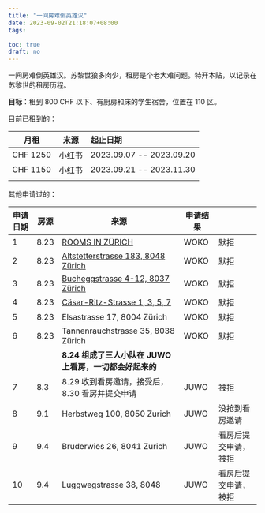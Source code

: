 ```yaml
---
title: "一间房难倒英雄汉"
date: 2023-09-02T21:18:07+08:00
tags:

toc: true
draft: no
---
```

一间房难倒英雄汉。苏黎世狼多肉少，租房是个老大难问题。特开本贴，以记录在苏黎世的租房历程。

**目标**：租到 800 CHF 以下、有厨房和床的学生宿舍，位置在 110 区。

目前已租到的：

| 月租     | 来源   | 起止日期                 |
| -------- | ------ | :----------------------- |
| CHF 1250 | 小红书 | 2023.09.07 -- 2023.09.20 |
| CHF 1150 | 小红书 | 2023.09.21 -- 2023.11.30 |
|          |        |                          |

其他申请过的：

| 申请日期 | 房源 | 来源                                                         | 申请结果 |                      |
| -------- | ---- | ------------------------------------------------------------ | -------- | -------------------- |
| 1        | 8.23 | [ROOMS   IN ZÜRICH](https://www.woko.ch/en/zimmer-in-zuerich-details/9046) | WOKO     | 默拒                 |
| 2        | 8.23 | [Altstetterstrasse 183, 8048 Zürich](https://www.woko.ch/en/liegenschaft-details/341) | WOKO     | 默拒                 |
| 3        | 8.23 | [Bucheggstrasse 4-12, 8037 Zürich](https://www.woko.ch/en/liegenschaft-details/542) | WOKO     | 默拒                 |
| 4        | 8.23 | [Cäsar-Ritz-Strasse   1, 3, 5, 7](https://www.woko.ch/en/zimmer-in-zuerich-details/9053) | WOKO     | 默拒                 |
| 5        | 8.23 | Elsastrasse 17, 8004 Zürich                                  | WOKO     | 默拒                 |
| 6        | 8.23 | Tannenrauchstrasse 35, 8038  Zürich                          | WOKO     | 默拒                 |
|          |      | **8.24 组成了三人小队在  JUWO 上看房，一切都会好起来的**     |          |                      |
| 7        | 8.3  | 8.29 收到看房邀请，接受后，8.30 看房并提交申请               | JUWO     | 被拒                 |
| 8        | 9.1  | Herbstweg 100, 8050 Zurich                                   | JUWO     | 没抢到看房邀请       |
| 9        | 9.4  | Bruderwies 26, 8041 Zurich                                   | JUWO     | 看房后提交申请，被拒 |
| 10       | 9.4  | Luggwegstrasse 38, 8048                                      | JUWO     | 看房后提交申请，被拒 |

